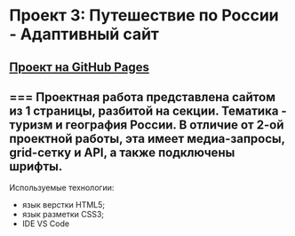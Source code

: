 # Проект 3: Путешествие по России - Адаптивный сайт
## [Проект на GitHub Pages](https://rudolfignatyev.github.io/russian-travel/ "Путешествие по России")
===
Проектная работа представлена сайтом из 1 страницы, разбитой на секции. Тематика - туризм и география России. В отличие от 2-ой проектной работы, эта имеет **медиа-запросы, grid-сетку и API, а также подключены шрифты**.
---
Используемые технологии:
* язык верстки HTML5;
* язык разметки CSS3;
* IDE VS Code
